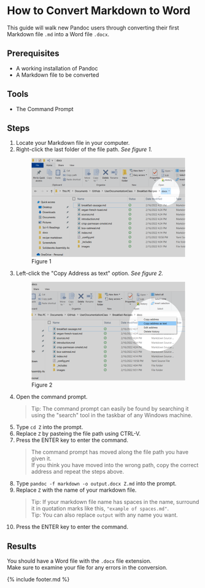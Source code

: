 # How to Convert Markdown to Word

This guide will walk new Pandoc users through converting their first Markdown file `.md` into a Word file `.docx`.  

## Prerequisites

- A working installation of Pandoc
- A Markdown file to be converted

## Tools

- The Command Prompt

## Steps

1. Locate your Markdown file in your computer.
1. Right-click the last folder of the file path. _See figure 1._
    <figure>
    <img src="select-last.png" alt="Picture of the end of the file path.">
    <figcaption>Figure 1</figcaption>
    </figure>
1. Left-click the "Copy Address as text" option. _See figure 2._
    <figure>
    <img src="copy-address.png" alt="Picture of a button labelled 'Copy Address as text'.">
    <figcaption>Figure 2</figcaption>
    </figure>
1. Open the command prompt.  
    > Tip: The command prompt can easily be found by searching it using the "search" tool in the taskbar of any Windows machine.
1. Type `cd Z` into the prompt.
1. Replace `Z` by pasteing the file path using CTRL-V.
1. Press the ENTER key to enter the command.
    > The command prompt has moved along the file path you have given it.  
    > If you think you have moved into the wrong path, copy the correct address and repeat the steps above.
1. Type `pandoc -f markdown -o output.docx Z.md` into the prompt.
1. Replace `Z` with the name of your markdown file.
    > Tip: If your markdown file name has spaces in the name, surround it in quotation marks like this, `"example of spaces.md"`.  
    > Tip: You can also replace `output` with any name you want.
1. Press the ENTER key to enter the command.

## Results

You should have a Word file with the `.docx` file extension.  
Make sure to examine your file for any errors in the conversion.

{% include footer.md %}
